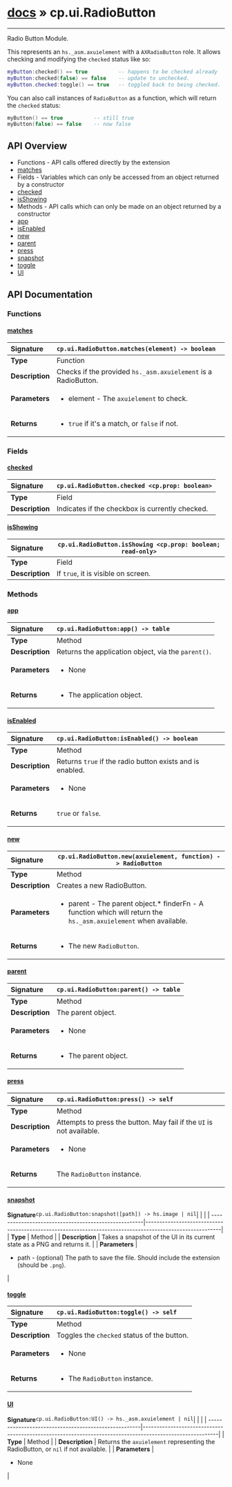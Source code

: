 # [docs](index.md) » cp.ui.RadioButton
---

Radio Button Module.

This represents an `hs._asm.axuielement` with a `AXRadioButton` role.
It allows checking and modifying the `checked` status like so:

```lua
myButton:checked() == true			-- happens to be checked already
myButton:checked(false) == false	-- update to unchecked.
myButton.checked:toggle() == true	-- toggled back to being checked.
```

You can also call instances of `RadioButton` as a function, which will return
the `checked` status:

```lua
myButton() == true			-- still true
myButton(false) == false	-- now false
```

## API Overview
* Functions - API calls offered directly by the extension
 * [matches](#matches)
* Fields - Variables which can only be accessed from an object returned by a constructor
 * [checked](#checked)
 * [isShowing](#isshowing)
* Methods - API calls which can only be made on an object returned by a constructor
 * [app](#app)
 * [isEnabled](#isenabled)
 * [new](#new)
 * [parent](#parent)
 * [press](#press)
 * [snapshot](#snapshot)
 * [toggle](#toggle)
 * [UI](#ui)

## API Documentation

### Functions

#### [matches](#matches)
| <span style="float: left;">**Signature**</span> | <span style="float: left;">`cp.ui.RadioButton.matches(element) -> boolean` </span>                                                          |
| -----------------------------------------------------|---------------------------------------------------------------------------------------------------------|
| **Type**                                             | Function |
| **Description**                                      | Checks if the provided `hs._asm.axuielement` is a RadioButton. |
| **Parameters**                                       | <ul><li>element       - The <code>axuielement</code> to check.</li></ul> |
| **Returns**                                          | <ul><li><code>true</code> if it's a match, or <code>false</code> if not.</li></ul> |

### Fields

#### [checked](#checked)
| <span style="float: left;">**Signature**</span> | <span style="float: left;">`cp.ui.RadioButton.checked <cp.prop: boolean>` </span>                                                          |
| -----------------------------------------------------|---------------------------------------------------------------------------------------------------------|
| **Type**                                             | Field |
| **Description**                                      | Indicates if the checkbox is currently checked. |

#### [isShowing](#isshowing)
| <span style="float: left;">**Signature**</span> | <span style="float: left;">`cp.ui.RadioButton.isShowing <cp.prop: boolean; read-only>` </span>                                                          |
| -----------------------------------------------------|---------------------------------------------------------------------------------------------------------|
| **Type**                                             | Field |
| **Description**                                      | If `true`, it is visible on screen. |

### Methods

#### [app](#app)
| <span style="float: left;">**Signature**</span> | <span style="float: left;">`cp.ui.RadioButton:app() -> table` </span>                                                          |
| -----------------------------------------------------|---------------------------------------------------------------------------------------------------------|
| **Type**                                             | Method |
| **Description**                                      | Returns the application object, via the `parent()`. |
| **Parameters**                                       | <ul><li>None</li></ul> |
| **Returns**                                          | <ul><li>The application object.</li></ul> |

#### [isEnabled](#isenabled)
| <span style="float: left;">**Signature**</span> | <span style="float: left;">`cp.ui.RadioButton:isEnabled() -> boolean` </span>                                                          |
| -----------------------------------------------------|---------------------------------------------------------------------------------------------------------|
| **Type**                                             | Method |
| **Description**                                      | Returns `true` if the radio button exists and is enabled. |
| **Parameters**                                       | <ul><li>None</li></ul> |
| **Returns**                                          | <p><code>true</code> or <code>false</code>.</p> |

#### [new](#new)
| <span style="float: left;">**Signature**</span> | <span style="float: left;">`cp.ui.RadioButton.new(axuielement, function) -> RadioButton` </span>                                                          |
| -----------------------------------------------------|---------------------------------------------------------------------------------------------------------|
| **Type**                                             | Method |
| **Description**                                      | Creates a new RadioButton. |
| **Parameters**                                       | <ul><li>parent        - The parent object.* finderFn      - A function which will return the <code>hs._asm.axuielement</code> when available.</li></ul> |
| **Returns**                                          | <ul><li>The new <code>RadioButton</code>.</li></ul> |

#### [parent](#parent)
| <span style="float: left;">**Signature**</span> | <span style="float: left;">`cp.ui.RadioButton:parent() -> table` </span>                                                          |
| -----------------------------------------------------|---------------------------------------------------------------------------------------------------------|
| **Type**                                             | Method |
| **Description**                                      | The parent object. |
| **Parameters**                                       | <ul><li>None</li></ul> |
| **Returns**                                          | <ul><li>The parent object.</li></ul> |

#### [press](#press)
| <span style="float: left;">**Signature**</span> | <span style="float: left;">`cp.ui.RadioButton:press() -> self` </span>                                                          |
| -----------------------------------------------------|---------------------------------------------------------------------------------------------------------|
| **Type**                                             | Method |
| **Description**                                      | Attempts to press the button. May fail if the `UI` is not available. |
| **Parameters**                                       | <ul><li>None</li></ul> |
| **Returns**                                          | <p>The <code>RadioButton</code> instance.</p> |

#### [snapshot](#snapshot)
| <span style="float: left;">**Signature**</span> | <span style="float: left;">`cp.ui.RadioButton:snapshot([path]) -> hs.image | nil` </span>                                                          |
| -----------------------------------------------------|---------------------------------------------------------------------------------------------------------|
| **Type**                                             | Method |
| **Description**                                      | Takes a snapshot of the UI in its current state as a PNG and returns it. |
| **Parameters**                                       | <ul><li>path      - (optional) The path to save the file. Should include the extension (should be <code>.png</code>).</li></ul> |

#### [toggle](#toggle)
| <span style="float: left;">**Signature**</span> | <span style="float: left;">`cp.ui.RadioButton:toggle() -> self` </span>                                                          |
| -----------------------------------------------------|---------------------------------------------------------------------------------------------------------|
| **Type**                                             | Method |
| **Description**                                      | Toggles the `checked` status of the button. |
| **Parameters**                                       | <ul><li>None</li></ul> |
| **Returns**                                          | <ul><li>The <code>RadioButton</code> instance.</li></ul> |

#### [UI](#ui)
| <span style="float: left;">**Signature**</span> | <span style="float: left;">`cp.ui.RadioButton:UI() -> hs._asm.axuielement | nil` </span>                                                          |
| -----------------------------------------------------|---------------------------------------------------------------------------------------------------------|
| **Type**                                             | Method |
| **Description**                                      | Returns the `axuielement` representing the RadioButton, or `nil` if not available. |
| **Parameters**                                       | <ul><li>None</li></ul> |

